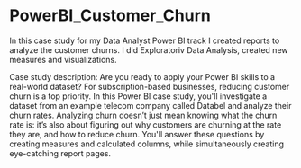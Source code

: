 # PowerBI_Customer_Churn

In this case study for my Data Analyst Power BI track I created reports to analyze the customer churns. I did Exploratoriv Data Analysis, created new measures and visualizations.

Case study description:
Are you ready to apply your Power BI skills to a real-world dataset? For subscription-based businesses, reducing customer churn is a top priority. In this Power BI case study, you'll investigate a dataset from an example telecom company called Databel and analyze their churn rates. Analyzing churn doesn’t just mean knowing what the churn rate is: it’s also about figuring out why customers are churning at the rate they are, and how to reduce churn. You'll answer these questions by creating measures and calculated columns, while simultaneously creating eye-catching report pages.
